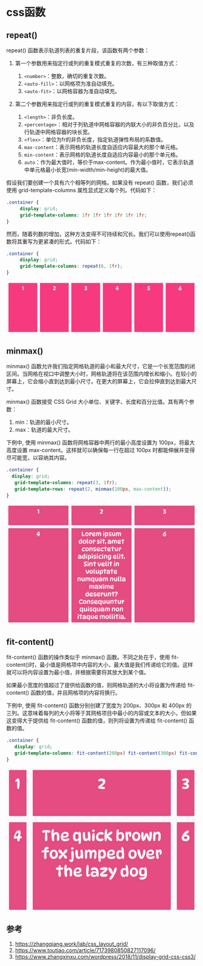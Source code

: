 # css函数





## repeat()

repeat() 函数表示轨道列表的重复片段，该函数有两个参数：

1. 第一个参数用来指定行或列的重复模式重复的次数，有三种取值方式：

    1. `<number>`：整数，确切的重复次数。
    2. `<auto-fill>`：以网格项为准自动填充。
    3. `<auto-fit>`：以网格容器为准自动填充。

2. 第二个参数用来指定行或列的重复模式重复的内容，有以下取值方式：

    1. `<length>`：非负长度。
    2. `<percentage>`：相对于列轨道中网格容器的内联大小的非负百分比，以及行轨道中网格容器的块长宽。
    3. `<flex>`：单位为fr的非负长度，指定轨道弹性布局的系数值。
    4. `max-content`：表示网格的轨道长度自适应内容最大的那个单元格。
    5. `min-content`：表示网格的轨道长度自适应内容最小的那个单元格。
    6. `auto`：作为最大值时，等价于max-content。作为最小值时，它表示轨道中单元格最小长宽(min-width/min-height)的最大值。


假设我们要创建一个具有六个相等列的网格。如果没有 repeat() 函数，我们必须使用 grid-template-columns 属性显式定义每个列。代码如下：
```css
.container {
     display: grid;
     grid-template-columns: 1fr 1fr 1fr 1fr 1fr 1fr;
}
```
然而，随着列数的增加，这种方法变得不可持续和冗长。我们可以使用repeat()函数将其重写为更紧凑的形式。代码如下：
```css
.container {
     display: grid;
     grid-template-columns: repeat(6, 1fr);
}
```

![alt text](./5css函数/1.png)


## minmax()

minmax() 函数允许我们指定网格轨道的最小和最大尺寸，它是一个长宽范围的闭区间。当网格在视口中调整大小时，网格轨道将在该范围内增长和缩小。在较小的屏幕上，它会缩小直到达到最小尺寸。在更大的屏幕上，它会拉伸直到达到最大尺寸。

minmax() 函数接受 CSS Grid 大小单位、关键字、长度和百分比值。其有两个参数：

1. min：轨道的最小尺寸。
2. max：轨道的最大尺寸。

下例中, 使用 minmax() 函数将网格容器中两行的最小高度设置为 100px，将最大高度设置 max-content。这样就可以确保每一行在超过 100px 时都能伸展并变得尽可能宽，以容纳其内容。
```css
.container {
  display: grid;
   grid-template-columns: repeat(3, 1fr);
   grid-template-rows: repeat(2, minmax(100px, max-content));
}
```
![alt text](./5css函数/2.png)




## fit-content()

fit-content() 函数的操作类似于 minmax() 函数。不同之处在于，使用 fit-content()时，最小值是网格项中内容的大小，最大值是我们传递给它的值。这样就可以将内容设置为最小值，并根据需要将其放大到某个值。

如果最小宽度的值超过了提供给函数的值，则网格轨道的大小将设置为传递给 fit-content() 函数的值，并且网格项的内容将换行。

下例中, 使用 fit-content() 函数分别创建了宽度为 200px、300px 和 400px 的三列。这意味着每列的大小将等于其网格项目中最小的内容或文本的大小，但如果这变得大于提供给 fit-content() 函数的值，则列将设置为传递给 fit-content() 函数的值。
```css
.container {
   display: grid;
   grid-template-columns: fit-content(200px) fit-content(300px) fit-content(400px);
}
```
![alt text](./5css函数/3.png)



## 参考
1. https://zhangqiang.work/lab/css_layout_grid/
2. https://www.toutiao.com/article/7173980850827117096/
3. https://www.zhangxinxu.com/wordpress/2018/11/display-grid-css-css3/












